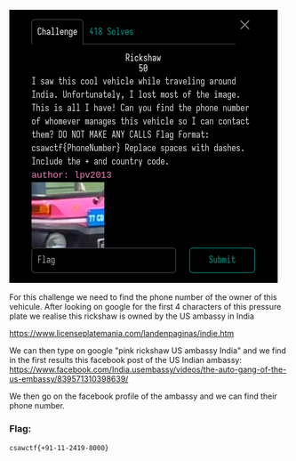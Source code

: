 ![image](/CSAW-CTF-2024-Qualifiers/OSINT/Images/rickshaw.png)

For this challenge we need to find the phone number of the owner of this vehicule.
After looking on google for the first 4 characters of this pressure plate we realise this rickshaw is owned by the US ambassy in India

https://www.licenseplatemania.com/landenpaginas/indie.htm

We can then type on google "pink rickshaw US ambassy India" and we find in the first results this facebook post of the US Indian ambassy:
https://www.facebook.com/India.usembassy/videos/the-auto-gang-of-the-us-embassy/839571310398639/

We then go on the facebook profile of the ambassy and we can find their phone number.

### Flag:
```
csawctf{+91-11-2419-8000}  
```
